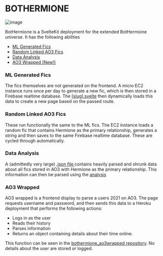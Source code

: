 # BOTHERMIONE

![image](https://repository-images.githubusercontent.com/436434470/a28b29f8-4594-45c0-99fa-364d3549fcd7)

BotHermione is a SvelteKit deployment for the extended BotHermione universe. It has the following abilities

- [ML Generated Fics](src/routes/fics)
- [Random Linked AO3 Fics](src/routes/index.svelte)
- [Data Analysis](src/routes/analysis)
- [AO3 Wrapped (New!)](src/routes/wrapped)

### ML Generated Fics

The fics themselves are not generated on the frontend. A micro EC2 instance runs once per day to generate a new fic, which is then stored in a Firebase realtime database. The [[slug].svelte](src/routes/fics/[slug].svelte) then dynamically loads this data to create a new page based on the passed route.

### Random Linked AO3 Fics

These run functionally the same to the ML fics. The EC2 instance loads a random fic that contains Hermione as the primary relationship, generates a string and then saves to the same Firebase realtime database. These are cycled through automatically.

### Data Analysis

A (admittedly very large) [.json file ](static/shrunk_db.json) contains heavily parsed and shrunk data about all fics stored in AO3 with Hermione as the primary relationship. This information can then be parsed using the [analysis](src/routes/analysis/fanfic_analysis.svelte)

### AO3 Wrapped

AO3 wrapped is a frontend display to parse a users 2021 on AO3. The page requests username and password, and then sends this data to a Heroku deployment that performs the following actions:

- Logs in as the user
- Reads their history
- Parses information
- Returns an object containing details about their time online.

This function can be seen in the [bothermione_ao3wrapped repository](https://github.com/kanashter/bothermione-flask). No details about the user are stored or logged.
